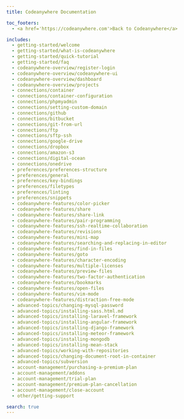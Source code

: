 ```yaml
---
title: Codeanywhere Documentation

toc_footers:
  - <a href='https://codeanywhere.com'>Back to Codeanywhere</a>

includes:
  - getting-started/welcome
  - getting-started/what-is-codeanywhere
  - getting-started/quick-tutorial
  - getting-started/faq
  - codeanywhere-overview/register-login
  - codeanywhere-overview/codeanywhere-ui
  - codeanywhere-overview/dashboard
  - codeanywhere-overview/projects
  - connections/container
  - connections/container-configuration
  - connections/phpmyadmin
  - connections/setting-custom-domain
  - connections/github
  - connections/bitbucket
  - connections/git-from-url
  - connections/ftp
  - connections/sftp-ssh
  - connections/google-drive
  - connections/dropbox
  - connections/amazon-s3
  - connections/digital-ocean
  - connections/onedrive
  - preferences/preferences-structure
  - preferences/general
  - preferences/key-bindings
  - preferences/filetypes
  - preferences/linting
  - preferences/snippets
  - codeanywhere-features/color-picker
  - codeanywhere-features/share
  - codeanywhere-features/share-link
  - codeanywhere-features/pair-programming
  - codeanywhere-features/ssh-realtime-collaboration
  - codeanywhere-features/revisions
  - codeanywhere-features/mini-map
  - codeanywhere-features/searching-and-replacing-in-editor
  - codeanywhere-features/find-in-files
  - codeanywhere-features/goto
  - codeanywhere-features/character-encoding
  - codeanywhere-features/multiple-licenses
  - codeanywhere-features/preview-files
  - codeanywhere-features/two-factor-authentication
  - codeanywhere-features/bookmarks
  - codeanywhere-features/open-files
  - codeanywhere-features/vim-mode
  - codeanywhere-features/distraction-free-mode
  - advanced-topics/changing-mysql-password
  - advanced-topics/installing-sass.html.md
  - advanced-topics/installing-laravel-framework
  - advanced-topics/installing-angular-framework
  - advanced-topics/installing-django-framework
  - advanced-topics/installing-meteor-framework
  - advanced-topics/installing-mongodb
  - advanced-topics/installing-mean-stack
  - advanced-topics/working-with-repositories
  - advanced-topics/changing-document-root-in-container
  - advanced-topics/subversion
  - account-management/purchasing-a-premium-plan
  - account-management/addons
  - account-management/trial-plan
  - account-management/premium-plan-cancellation
  - account-management/close-account
  - other/getting-support

search: true
---
```

